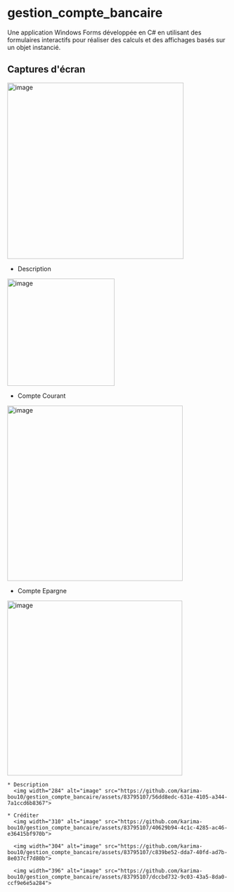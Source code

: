 # gestion_compte_bancaire
Une application Windows Forms développée en C# en utilisant des formulaires interactifs pour réaliser des calculs et des affichages basés sur un objet instancié.

## Captures d'écran  
<img width="401" alt="image" src="https://github.com/karima-bou10/gestion_compte_bancaire/assets/83795107/44f552c1-860c-4bba-948a-88d6fa59c4ed">  

* Description  
<img width="244" alt="image" src="https://github.com/karima-bou10/gestion_compte_bancaire/assets/83795107/ec999ac5-ae34-4c3c-9ca8-b85f92a40ad2">  

* Compte Courant  
<img width="399" alt="image" src="https://github.com/karima-bou10/gestion_compte_bancaire/assets/83795107/bed2ab9a-28c9-4e6d-a3fb-d08e667a8015">  

* Compte Epargne  
<img width="398" alt="image" src="https://github.com/karima-bou10/gestion_compte_bancaire/assets/83795107/215e1bfb-85bc-42df-8a6a-95cf8cb1f817">  

    * Description  
      <img width="284" alt="image" src="https://github.com/karima-bou10/gestion_compte_bancaire/assets/83795107/56dd8edc-631e-4105-a344-7a1ccd6b8367">  

    * Créditer
      <img width="310" alt="image" src="https://github.com/karima-bou10/gestion_compte_bancaire/assets/83795107/40629b94-4c1c-4285-ac46-e36415bf970b">

      <img width="304" alt="image" src="https://github.com/karima-bou10/gestion_compte_bancaire/assets/83795107/c839be52-dda7-40fd-ad7b-8e037cf7d80b">

      <img width="396" alt="image" src="https://github.com/karima-bou10/gestion_compte_bancaire/assets/83795107/dccbd732-9c03-43a5-8da0-ccf9e6e5a284">






